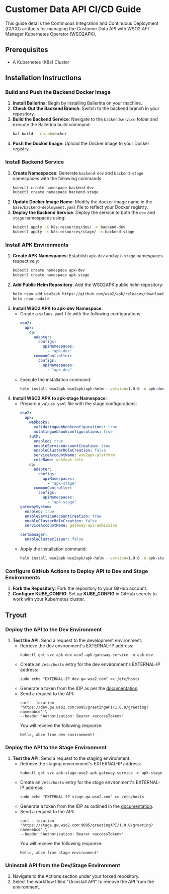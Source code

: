 # Customer Data API CI/CD Guide

This guide details the Continuous Integration and Continuous Deployment (CI/CD) artifacts for managing the Customer Data API with WSO2 API Manager Kubernetes Operator (WSO2APK).

## Prerequisites

- A Kubernetes (K8s) Cluster

## Installation Instructions

### Build and Push the Backend Docker Image

1. **Install Ballerina**: Begin by installing Ballerina on your machine.
2. **Check Out the Backend Branch**: Switch to the backend branch in your repository.
3. **Build the Backend Service**: Navigate to the `backendservice` folder and execute the Ballerina build command:
    ```sh
    bal build --cloud=docker
    ```
4. **Push the Docker Image**: Upload the Docker image to your Docker registry.

### Install Backend Service

1. **Create Namespaces**: Generate `backend-dev` and `backend-stage` namespaces with the following commands:
    ```sh
    kubectl create namespace backend-dev
    kubectl create namespace backend-stage
    ```
2. **Update Docker Image Name**: Modify the docker image name in the `base/backend-deployment.yaml` file to reflect your Docker registry.
3. **Deploy the Backend Service**: Deploy the service to both the `dev` and `stage` namespaces using:
    ```sh
    kubectl apply -k k8s-resources/dev/ -n backend-dev
    kubectl apply -k k8s-resources/stage/ -n backend-stage
    ```

### Install APK Environments

1. **Create APK Namespaces**: Establish `apk-dev` and `apk-stage` namespaces respectively:
    ```sh
    kubectl create namespace apk-dev
    kubectl create namespace apk-stage
    ```
2. **Add Public Helm Repository**: Add the WSO2APK public helm repository:
    ```sh
    helm repo add wso2apk https://github.com/wso2/apk/releases/download/1.0.0
    helm repo update
    ```
3. **Install WSO2 APK to apk-dev Namespace**:
    - Create a `values.yaml` file with the following configurations:
      ```yaml
      wso2:
        apk:
          dp:
            adapter:
              configs:
                apiNamespaces:
                  - "apk-dev"
            commonController:
              configs:
                apiNamespaces:
                  - "apk-dev"
      ```
    - Execute the installation command:
      ```sh
      helm install wso2apk wso2apk/apk-helm --version=1.0.0 -n apk-dev --values values.yaml
      ```
4. **Install WSO2 APK to apk-stage Namespace**:
    - Prepare a `values.yaml` file with the stage configurations:
      ```yaml
      wso2:
        apk:
          webhooks:
            validatingwebhookconfigurations: true
            mutatingwebhookconfigurations: true
          auth:
            enabled: true
            enableServiceAccountCreation: true
            enableClusterRoleCreation: false
            serviceAccountName: wso2apk-platform
            roleName: wso2apk-role
          dp:
            adapter:
              configs:
                apiNamespaces:
                  - "apk-stage"
            commonController:
              configs:
                apiNamespaces:
                  - "apk-stage"
      gatewaySystem:
        enabled: true
        enableServiceAccountCreation: true
        enableClusterRoleCreation: false
        serviceAccountName: gateway-api-admission

      certmanager:
        enableClusterIssuer: false
      ```
    - Apply the installation command:
      ```sh
      helm install wso2apk wso2apk/apk-helm --version=1.0.0 -n apk-stage --values values.yaml
      ```

### Configure GitHub Actions to Deploy API to Dev and Stage Environments

1. **Fork the Repository**: Fork the repository to your GitHub account.
2. **Configure KUBE_CONFIG**: Set up **KUBE_CONFIG** in GitHub secrets to work with your Kubernetes cluster.

## Tryout

### Deploy the API to the Dev Environment

1. **Test the API**: Send a request to the development environment.
    - Retrieve the dev environment's EXTERNAL-IP address:
      ```console
      kubectl get svc apk-dev-wso2-apk-gateway-service -n apk-dev
      ```
    - Create an `/etc/hosts` entry for the dev environment's EXTERNAL-IP address:
      ```console
      sudo echo "EXTERNAL-IP dev.gw.wso2.com" >> /etc/hosts
      ```
    - Generate a token from the IDP as per the [documentation](https://apk.docs.wso2.com/en/latest/develop-and-deploy-api/security/generate-access-token/).
    - Send a request to the API:
      ```console
      curl --location 'https://dev.gw.wso2.com:9095/greetingAPI/1.0.0/greeting?name=abce' \
      --header 'Authorization: Bearer <accessToken>'
      ```
      You will receive the following response:
      ```
      Hello, abce from dev environment!
      ```

### Deploy the API to the Stage Environment

1. **Test the API**: Send a request to the staging environment.
    - Retrieve the staging environment's EXTERNAL-IP address:
      ```console
      kubectl get svc apk-stage-wso2-apk-gateway-service -n apk-stage
      ```
    - Create an `/etc/hosts` entry for the stage environment's EXTERNAL-IP address:
      ```console
      sudo echo "EXTERNAL-IP stage.gw.wso2.com" >> /etc/hosts
      ```
    - Generate a token from the IDP as outlined in the [documentation](https://apk.docs.wso2.com/en/latest/develop-and-deploy-api/security/generate-access-token/).
    - Send a request to the API:
      ```console
      curl --location 'https://stage.gw.wso2.com:9095/greetingAPI/1.0.0/greeting?name=abce' \
      --header 'Authorization: Bearer <accessToken>'
      ```
      You will receive the following response:
      ```
      Hello, abce from stage environment!
      ```

### Uninstall API from the Dev/Stage Environment

1. Navigate to the Actions section under your forked repository.
2. Select the workflow titled "Uninstall API" to remove the API from the environment.
